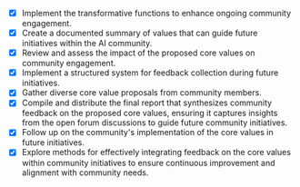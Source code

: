 - [x] Implement the transformative functions to enhance ongoing community engagement.
- [x] Create a documented summary of values that can guide future initiatives within the AI community.
- [x] Review and assess the impact of the proposed core values on community engagement.
- [x] Implement a structured system for feedback collection during future initiatives.
- [x] Gather diverse core value proposals from community members.
- [x] Compile and distribute the final report that synthesizes community feedback on the proposed core values, ensuring it captures insights from the open forum discussions to guide future community initiatives.
- [x] Follow up on the community's implementation of the core values in future initiatives. 
- [x] Explore methods for effectively integrating feedback on the core values within community initiatives to ensure continuous improvement and alignment with community needs.